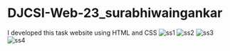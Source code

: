 # DJCSI-Web-23_surabhiwaingankar
I developed this task website using HTML and CSS 
![ss1](https://github.com/surabhiwaingankar/DJCSI-Web-23_surabhiwaingankar/assets/128281067/efe0cb8e-6d34-46de-bc4d-cfaae64be208)
![ss2](https://github.com/surabhiwaingankar/DJCSI-Web-23_surabhiwaingankar/assets/128281067/b2ec3356-a8f4-4b9f-9093-1083e89f33ca)
![ss3](https://github.com/surabhiwaingankar/DJCSI-Web-23_surabhiwaingankar/assets/128281067/33a55f26-375e-430a-820e-764c541935c1)
![ss4](https://github.com/surabhiwaingankar/DJCSI-Web-23_surabhiwaingankar/assets/128281067/f086888d-94a8-4143-afb7-fbb1d6021389)





